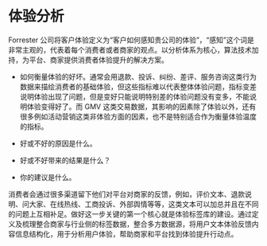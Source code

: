 # 体验分析

Forrester 公司将客户体验定义为“客户如何感知贵公司的体验”，“感知”这个词是非常主观的，代表着每个消费者或者商家的观点。以分析体系为核心，算法技术加持，为平台、商家提供消费者体验提升的解决方案。

- 如何衡量体验的好坏。通常会用退款、投诉、纠纷、差评、服务咨询这类行为数据来描绘消费者的基础体验，但这些指标难以代表整体体验问题，指标变差说明体验出现了问题，但是变好只能说明特别差的体验问题没有变多，不能说明体验变得好了。而 GMV 这类交易数据，其影响的因素除了体验以外，还有很多例如活动营销这类非体验方面的因素，也不是特别适合作为衡量体验温度的指标。

- 好或不好的原因是什么。
- 好或不好带来的结果是什么？
- 你的建议是什么。

消费者会通过很多渠道留下他们对平台对商家的反馈，例如，评价文本、退款说明、问大家、在线热线、工商投诉、外部舆情等等，这类文本可以加总并且在不同的问题上互相补足。做好这一步关键的第一个核心就是体验标签库的建设。通过定义及梳理整合商家与行业侧的标签数据，整合多方数据源，将用户文本体验反馈内容信息结构化，用于分析用户体验，帮助商家和平台找到体验提升行动点。
